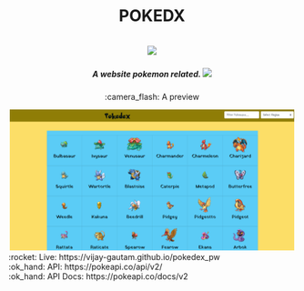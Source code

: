 <div align="center">
        <h1>POKEDX</h1><br/>
        <img src="https://media.giphy.com/media/gH3LO09IOiZIqePwv9/giphy.gif" width="50" />
        <h5>A website pokemon related. 
        <img src="https://media.giphy.com/media/gH3LO09IOiZIqePwv9/giphy.gif" width="50" />
    </h5>
    <p align="center">:camera_flash: A preview</p>
    <img width= "500px" src='https://github.com/vijay-gautam/pokedex_pw/blob/main/web_ss.png?raw=true' alt='Website Image'/>
</div>
:rocket: Live:  https://vijay-gautam.github.io/pokedex_pw<br/>
:ok_hand: API: https://pokeapi.co/api/v2/<br/>
:ok_hand: API Docs: https://pokeapi.co/docs/v2
